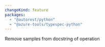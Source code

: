 ```yaml
---
changeKind: feature
packages:
  - "@autorest/python"
  - "@azure-tools/typespec-python"
---
```


Remove samples from docstring of operation